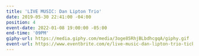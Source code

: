 ```yaml
---
title: 'LIVE MUSIC: Dan Lipton Trio'
date: 2019-05-30 22:41:00 -04:00
position: 4
event-date: 2022-01-08 19:00:00 -05:00
end-time: '09PM'
giphy-url: https://media.giphy.com/media/3oge85RhjBLbdhcgqA/giphy.gif
event-url: https://www.eventbrite.com/e/live-music-dan-lipton-trio-tickets-223712539227
---
```


